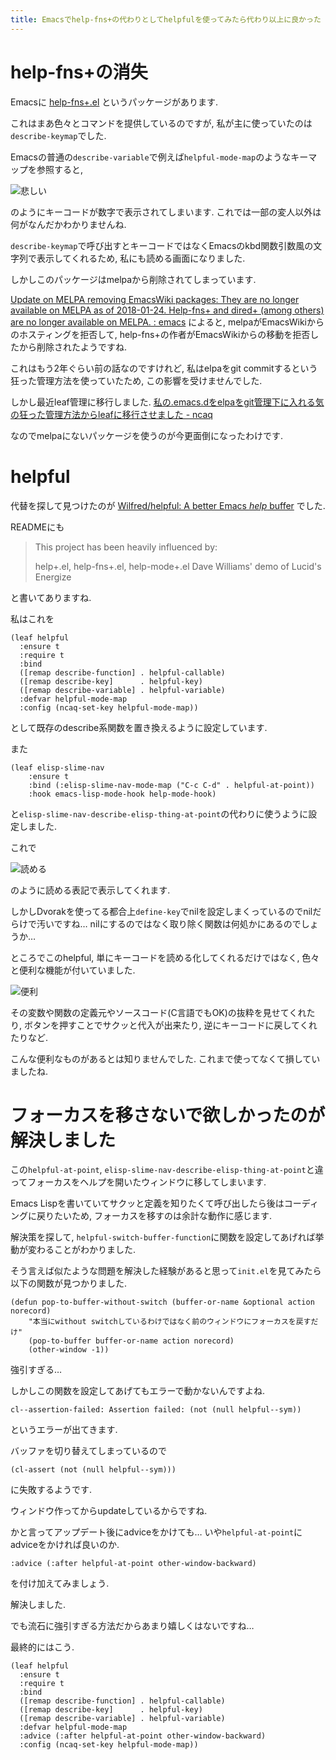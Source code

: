 ```yaml
---
title: Emacsでhelp-fns+の代わりとしてhelpfulを使ってみたら代わり以上に良かった
---
```


# help-fns+の消失

Emacsに
[help-fns+.el](https://www.emacswiki.org/emacs/help-fns+.el)
というパッケージがあります.

これはまあ色々とコマンドを提供しているのですが,
私が主に使っていたのは`describe-keymap`でした.

Emacsの普通の`describe-variable`で例えば`helpful-mode-map`のようなキーマップを参照すると,

![悲しい](/asset/screenshot-2020-04-05-22-36-55.png)

のようにキーコードが数字で表示されてしまいます.
これでは一部の変人以外は何がなんだかわかりませんね.

`describe-keymap`で呼び出すとキーコードではなくEmacsのkbd関数引数風の文字列で表示してくれるため,
私にも読める画面になりました.

しかしこのパッケージはmelpaから削除されてしまっています.

[Update on MELPA removing EmacsWiki packages: They are no longer available on MELPA as of 2018-01-24. Help-fns+ and dired+ (among others) are no longer available on MELPA. : emacs](https://www.reddit.com/r/emacs/comments/7vocqa/update_on_melpa_removing_emacswiki_packages_they/)
によると,
melpaがEmacsWikiからのホスティングを拒否して,
help-fns+の作者がEmacsWikiからの移動を拒否したから削除されたようですね.

これはもう2年ぐらい前の話なのですけれど,
私はelpaをgit commitするという狂った管理方法を使っていたため,
この影響を受けませんでした.

しかし最近leaf管理に移行しました.
[私の.emacs.dをelpaをgit管理下に入れる気の狂った管理方法からleafに移行させました - ncaq](https://www.ncaq.net/2020/03/16/18/57/27/)

なのでmelpaにないパッケージを使うのが今更面倒になったわけです.

# helpful

代替を探して見つけたのが
[Wilfred/helpful: A better Emacs *help* buffer](https://github.com/Wilfred/helpful)
でした.

READMEにも

> This project has been heavily influenced by:
>
> help+.el, help-fns+.el, help-mode+.el
> Dave Williams' demo of Lucid's Energize

と書いてありますね.

私はこれを

~~~elisp
(leaf helpful
  :ensure t
  :require t
  :bind
  ([remap describe-function] . helpful-callable)
  ([remap describe-key]      . helpful-key)
  ([remap describe-variable] . helpful-variable)
  :defvar helpful-mode-map
  :config (ncaq-set-key helpful-mode-map))
~~~

として既存のdescribe系関数を置き換えるように設定しています.

また

~~~elisp
(leaf elisp-slime-nav
    :ensure t
    :bind (:elisp-slime-nav-mode-map ("C-c C-d" . helpful-at-point))
    :hook emacs-lisp-mode-hook help-mode-hook)
~~~

と`elisp-slime-nav-describe-elisp-thing-at-point`の代わりに使うように設定しました.

これで

![読める](/asset/screenshot-2020-04-05-23-03-20.png)

のように読める表記で表示してくれます.

しかしDvorakを使ってる都合上`define-key`でnilを設定しまくっているのでnilだらけで汚いですね…
nilにするのではなく取り除く関数は何処かにあるのでしょうか…

ところでこのhelpful,
単にキーコードを読める化してくれるだけではなく,
色々と便利な機能が付いていました.

![便利](/asset/screenshot-2020-04-05-23-10-10.png)

その変数や関数の定義元やソースコード(C言語でもOK)の抜粋を見せてくれたり,
ボタンを押すことでサクッと代入が出来たり,
逆にキーコードに戻してくれたりなど.

こんな便利なものがあるとは知りませんでした.
これまで使ってなくて損していましたね.

# フォーカスを移さないで欲しかったのが解決しました

この`helpful-at-point`, `elisp-slime-nav-describe-elisp-thing-at-point`と違ってフォーカスをヘルプを開いたウィンドウに移してしまいます.

Emacs Lispを書いていてサクッと定義を知りたくて呼び出したら後はコーディングに戻りたいため,
フォーカスを移すのは余計な動作に感じます.

解決策を探して,
`helpful-switch-buffer-function`に関数を設定してあげれば挙動が変わることがわかりました.

そう言えば似たような問題を解決した経験があると思って`init.el`を見てみたら以下の関数が見つかりました.

~~~elisp
(defun pop-to-buffer-without-switch (buffer-or-name &optional action norecord)
    "本当にwithout switchしているわけではなく前のウィンドウにフォーカスを戻すだけ"
    (pop-to-buffer buffer-or-name action norecord)
    (other-window -1))
~~~

強引すぎる…

しかしこの関数を設定してあげてもエラーで動かないんですよね.

~~~
cl--assertion-failed: Assertion failed: (not (null helpful--sym))
~~~

というエラーが出てきます.

バッファを切り替えてしまっているので

~~~elisp
(cl-assert (not (null helpful--sym)))
~~~

に失敗するようです.

ウィンドウ作ってからupdateしているからですね.

かと言ってアップデート後にadviceをかけても…
いや`helpful-at-point`にadviceをかければ良いのか.

~~~elisp
:advice (:after helpful-at-point other-window-backward)
~~~

を付け加えてみましょう.

解決しました.

でも流石に強引すぎる方法だからあまり嬉しくはないですね…

最終的にはこう.

~~~elisp
(leaf helpful
  :ensure t
  :require t
  :bind
  ([remap describe-function] . helpful-callable)
  ([remap describe-key]      . helpful-key)
  ([remap describe-variable] . helpful-variable)
  :defvar helpful-mode-map
  :advice (:after helpful-at-point other-window-backward)
  :config (ncaq-set-key helpful-mode-map))
~~~
